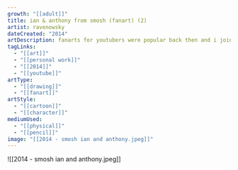 ```yaml
---
growth: "[[adult]]"
title: ian & anthony from smosh (fanart) (2)
artist: ravenowsky
dateCreated: "2014"
artDescription: fanarts for youtubers were popular back then and i joined in the hype
tagLinks:
  - "[[art]]"
  - "[[personal work]]"
  - "[[2014]]"
  - "[[youtube]]"
artType:
  - "[[drawing]]"
  - "[[fanart]]"
artStyle:
  - "[[cartoon]]"
  - "[[character]]"
mediumUsed:
  - "[[physical]]"
  - "[[pencil]]"
image: "[[2014 - smosh ian and anthony.jpeg]]"
---
```

![[2014 - smosh ian and anthony.jpeg]]